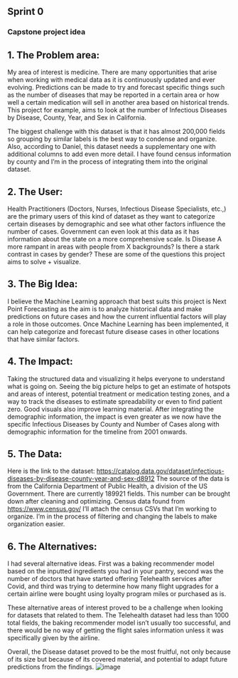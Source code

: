  ## Sprint 0
### Capstone project idea

## 1.	The Problem area: 

   My area of interest is medicine. There are many opportunities that arise when working with medical data as it is continuously updated and ever evolving. Predictions can be made to try and forecast specific things such as the number of diseases that may be reported in a certain area or how well a certain medication will sell in another area based on historical trends. This project for example, aims to look at the number of Infectious Diseases by Disease, County, Year, and Sex in California. 

The biggest challenge with this dataset is that it has almost 200,000 fields so grouping by similar labels is the best way to condense and organize. Also, according to Daniel, this dataset needs a supplementary one with additional columns to add even more detail. I have found census information by county and I’m in the process of integrating them into the original dataset. 

## 2.	The User: 

Health Practitioners (Doctors, Nurses, Infectious Disease Specialists, etc.,) are the primary users of this kind of dataset as they want to categorize certain diseases by demographic and see what other factors influence the number of cases. Government can even look at this data as it has information about the state on a more comprehensive scale. 
Is Disease A more rampant in areas with people from X backgrounds? Is there a stark contrast in cases by gender? These are some of the questions this project aims to solve + visualize. 


## 3.	The Big Idea: 

I believe the Machine Learning approach that best suits this project is Next Point Forecasting as the aim is to analyze historical data and make predictions on future cases and how the current influential factors will play a role in those outcomes. Once Machine Learning has been implemented, it can help categorize and forecast future disease cases in other locations that have similar factors.  

## 4.	The Impact: 

Taking the structured data and visualizing it helps everyone to understand what is going on. Seeing the big picture helps to get an estimate of hotspots and areas of interest, potential treatment or medication testing zones, and a way to track the diseases to estimate spreadability or even to find patient zero. Good visuals also improve learning material. After integrating the demographic information, the impact is even greater as we now have the specific Infectious Diseases by County and Number of Cases along with demographic information for the timeline from 2001 onwards. 


## 5.	The Data:
Here is the link to the dataset: https://catalog.data.gov/dataset/infectious-diseases-by-disease-county-year-and-sex-d8912
The source of the data is from the California Department of Public Health, a division of the US Government.
There are currently 189921 fields. This number can be brought down after cleaning and optimizing. Census data found from https://www.census.gov/ 
I’ll attach the census CSVs that I’m working to organize. I’m in the process of filtering and changing the labels to make organization easier.  

## 6.	The Alternatives: 
I had several alternative ideas. First was a baking recommender model based on the inputted ingredients you had in your pantry, second was the number of doctors that have started offering Telehealth services after Covid, and third was trying to determine how many flight upgrades for a certain airline were bought using loyalty program miles or purchased as is. 

These alternative areas of interest proved to be a challenge when looking for datasets that related to them. The Telehealth dataset had less than 1000 total fields, the baking recommender model isn’t usually too successful, and there would be no way of getting the flight sales information unless it was specifically given by the airline. 

Overall, the Disease dataset proved to be the most fruitful, not only because of its size but because of its covered material, and potential to adapt future predictions from the findings. 
![image](https://github.com/Farhan-Alavi/Capstone_Template/assets/158217890/7f4fd276-f11b-4654-a4db-92e09a51b363)
